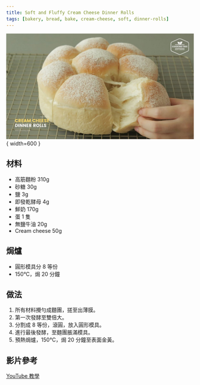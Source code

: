 ```yaml
---
title: Soft and Fluffy Cream Cheese Dinner Rolls
tags: [bakery, bread, bake, cream-cheese, soft, dinner-rolls]
---
```


![Soft and Fluffy Cream Cheese Dinner Rolls](../../images/soft-fluffy-cream-cheese-dinner-rolls.jpg){ width=600 }

## 材料
- 高筋麵粉 310g  
- 砂糖 30g  
- 鹽 3g  
- 即發乾酵母 4g  
- 鮮奶 170g  
- 蛋 1 隻  
- 無鹽牛油 20g  
- Cream cheese 50g  

## 焗爐
- 圓形模具分 8 等份  
- 150°C，焗 20 分鐘  

## 做法
1. 所有材料攪勻成麵團，搓至出薄膜。  
2. 第一次發酵至雙倍大。  
3. 分割成 8 等份，滾圓，放入圓形模具。  
4. 進行最後發酵，至麵團脹滿模具。  
5. 預熱焗爐，150°C，焗 20 分鐘至表面金黃。  

## 影片參考
[YouTube 教學](https://www.youtube.com/watch?v=UDsYheHNE1o)  

